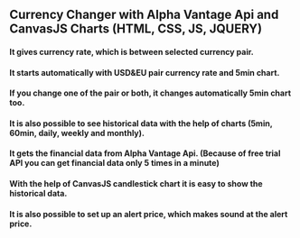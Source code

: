 ## Currency Changer with Alpha Vantage Api and CanvasJS Charts (HTML, CSS, JS, JQUERY)

#### It gives currency rate, which is between selected currency pair. 
#### It starts automatically with USD&EU pair currency rate and 5min chart.
#### If you change one of the pair or both, it changes automatically 5min chart too. 
#### It is also possible to see historical data with the help of charts (5min, 60min, daily, weekly and monthly).
#### It gets the financial data from Alpha Vantage Api. (Because of free trial API you can get financial data only 5 times in a minute)
#### With the help of CanvasJS candlestick chart it is easy to show the historical data. 
#### It is also possible to set up an alert price, which makes sound at the alert price.
